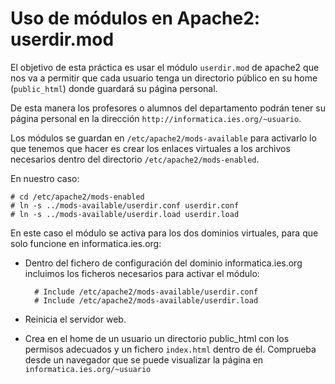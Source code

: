 # Uso de módulos en Apache2: userdir.mod

El objetivo de esta práctica es usar el módulo `userdir.mod` de apache2 que nos va a permitir que cada usuario tenga un directorio público en su home (`public_html`) donde guardará su página personal.  
  
De esta manera los profesores o alumnos del departamento podrán tener su página personal en la dirección `http://informatica.ies.org/~usuario`.  
  
Los módulos se guardan en `/etc/apache2/mods-available` para activarlo lo que tenemos que hacer es crear los enlaces virtuales a los archivos necesarios dentro del directorio `/etc/apache2/mods-enabled`.  
  
En nuestro caso:  
  
    # cd /etc/apache2/mods-enabled
    # ln -s ../mods-available/userdir.conf userdir.conf
    # ln -s ../mods-available/userdir.load userdir.load

En este caso el módulo se activa para los dos dominios virtuales, para que solo funcione en informatica.ies.org:

* Dentro del fichero de configuración del dominio informatica.ies.org incluimos los ficheros necesarios para activar el módulo:  
  
        # Include /etc/apache2/mods-available/userdir.conf
        # Include /etc/apache2/mods-available/userdir.load

* Reinicia el servidor web.  
* Crea en el home de un usuario un directorio public_html con los permisos adecuados y un fichero `index.html` dentro de él. Comprueba desde un navegador que se puede visualizar la página en `informatica.ies.org/~usuario`